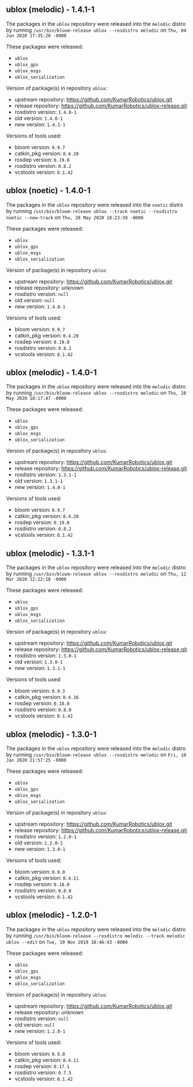## ublox (melodic) - 1.4.1-1

The packages in the `ublox` repository were released into the `melodic` distro by running `/usr/bin/bloom-release ublox --rosdistro melodic` on `Thu, 04 Jun 2020 17:35:20 -0000`

These packages were released:
- `ublox`
- `ublox_gps`
- `ublox_msgs`
- `ublox_serialization`

Version of package(s) in repository `ublox`:

- upstream repository: https://github.com/KumarRobotics/ublox.git
- release repository: https://github.com/KumarRobotics/ublox-release.git
- rosdistro version: `1.4.0-1`
- old version: `1.4.0-1`
- new version: `1.4.1-1`

Versions of tools used:

- bloom version: `0.9.7`
- catkin_pkg version: `0.4.20`
- rosdep version: `0.19.0`
- rosdistro version: `0.8.2`
- vcstools version: `0.1.42`


## ublox (noetic) - 1.4.0-1

The packages in the `ublox` repository were released into the `noetic` distro by running `/usr/bin/bloom-release ublox --track noetic --rosdistro noetic --new-track` on `Thu, 28 May 2020 18:23:39 -0000`

These packages were released:
- `ublox`
- `ublox_gps`
- `ublox_msgs`
- `ublox_serialization`

Version of package(s) in repository `ublox`:

- upstream repository: https://github.com/KumarRobotics/ublox.git
- release repository: unknown
- rosdistro version: `null`
- old version: `null`
- new version: `1.4.0-1`

Versions of tools used:

- bloom version: `0.9.7`
- catkin_pkg version: `0.4.20`
- rosdep version: `0.19.0`
- rosdistro version: `0.8.2`
- vcstools version: `0.1.42`


## ublox (melodic) - 1.4.0-1

The packages in the `ublox` repository were released into the `melodic` distro by running `/usr/bin/bloom-release ublox --rosdistro melodic` on `Thu, 28 May 2020 18:17:47 -0000`

These packages were released:
- `ublox`
- `ublox_gps`
- `ublox_msgs`
- `ublox_serialization`

Version of package(s) in repository `ublox`:

- upstream repository: https://github.com/KumarRobotics/ublox.git
- release repository: https://github.com/KumarRobotics/ublox-release.git
- rosdistro version: `1.3.1-1`
- old version: `1.3.1-1`
- new version: `1.4.0-1`

Versions of tools used:

- bloom version: `0.9.7`
- catkin_pkg version: `0.4.20`
- rosdep version: `0.19.0`
- rosdistro version: `0.8.2`
- vcstools version: `0.1.42`


## ublox (melodic) - 1.3.1-1

The packages in the `ublox` repository were released into the `melodic` distro by running `/usr/bin/bloom-release ublox --rosdistro melodic` on `Thu, 12 Mar 2020 12:22:18 -0000`

These packages were released:
- `ublox`
- `ublox_gps`
- `ublox_msgs`
- `ublox_serialization`

Version of package(s) in repository `ublox`:

- upstream repository: https://github.com/KumarRobotics/ublox.git
- release repository: https://github.com/KumarRobotics/ublox-release.git
- rosdistro version: `1.3.0-1`
- old version: `1.3.0-1`
- new version: `1.3.1-1`

Versions of tools used:

- bloom version: `0.9.3`
- catkin_pkg version: `0.4.16`
- rosdep version: `0.18.0`
- rosdistro version: `0.8.0`
- vcstools version: `0.1.42`


## ublox (melodic) - 1.3.0-1

The packages in the `ublox` repository were released into the `melodic` distro by running `/usr/bin/bloom-release ublox --rosdistro melodic` on `Fri, 10 Jan 2020 21:57:25 -0000`

These packages were released:
- `ublox`
- `ublox_gps`
- `ublox_msgs`
- `ublox_serialization`

Version of package(s) in repository `ublox`:

- upstream repository: https://github.com/KumarRobotics/ublox.git
- release repository: https://github.com/KumarRobotics/ublox-release.git
- rosdistro version: `1.2.0-1`
- old version: `1.2.0-1`
- new version: `1.3.0-1`

Versions of tools used:

- bloom version: `0.9.0`
- catkin_pkg version: `0.4.11`
- rosdep version: `0.18.0`
- rosdistro version: `0.8.0`
- vcstools version: `0.1.42`


## ublox (melodic) - 1.2.0-1

The packages in the `ublox` repository were released into the `melodic` distro by running `/usr/bin/bloom-release --rosdistro melodic --track melodic ublox --edit` on `Tue, 19 Nov 2019 18:46:43 -0000`

These packages were released:
- `ublox`
- `ublox_gps`
- `ublox_msgs`
- `ublox_serialization`

Version of package(s) in repository `ublox`:

- upstream repository: https://github.com/KumarRobotics/ublox.git
- release repository: unknown
- rosdistro version: `null`
- old version: `null`
- new version: `1.2.0-1`

Versions of tools used:

- bloom version: `0.9.0`
- catkin_pkg version: `0.4.11`
- rosdep version: `0.17.1`
- rosdistro version: `0.7.5`
- vcstools version: `0.1.42`


